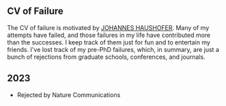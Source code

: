 ## CV of Failure
The CV of failure is motivated by [JOHANNES HAUSHOFER](https://crlte.engin.umich.edu/wp-content/uploads/sites/5/2020/05/Johannes_Haushofer_CV_of_Failures.pdf). Many of my attempts have failed, and those failures in my life have contributed more than the successes. I keep track of them just for fun and to entertain my friends. I've lost track of my pre-PhD failures, which, in summary, are just a bunch of rejections from graduate schools, conferences, and journals.

## 2023

- Rejected by Nature Communications